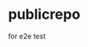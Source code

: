 # publicrepo
for e2e test














































































































































































































































































































































































































































































































































































































































































































































































































































































































































































































































































































































































































































































































































































































































































































































































































































































































































































































































































































































































































































































































































































































































































































































































































































































































































































































































































































































































































































































































































































































































































































































































































































































































































